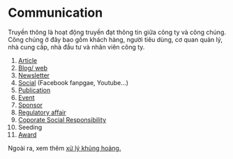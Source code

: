 # Communication
Truyền thông là hoạt động truyền đạt thông tin giữa công ty và công chúng. Công chúng ở đây bao gồm khách hàng, người tiêu dùng, cơ quan quản lý, nhà cung cấp, nhà đầu tư và nhân viên công ty.
1. [Article](./article/)
2. [Blog/ web](./blog/)
3. [Newsletter](./newsletter/)
4. [Social](./social/) (Facebook fanpgae, Youtube...)
5. [Publication](./publication/)
6. [Event](../event/)
7. [Sponsor](../budget/eligible.html#tai-tro)
8. [Regulatory affair](./regulatory/)
9. [Coporate Social Responsibility](./csr/)
10. Seeding
11. [Award](./award/)

Ngoài ra, xem thêm [xử lý khủng hoảng.](./crisis/procedure.md)